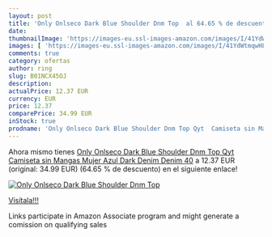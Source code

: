 ```yaml
---
layout: post
title: 'Only Onlseco Dark Blue Shoulder Dnm Top  al 64.65 % de descuento'
date: 
thumbnailImage: 'https://images-eu.ssl-images-amazon.com/images/I/41YdWtmqwHL._SL200_.jpg'
images: [ 'https://images-eu.ssl-images-amazon.com/images/I/41YdWtmqwHL._SL200_.jpg' ]
comments: true
category: ofertas
author: ring
slug: B01NCX45OJ
description:
actualPrice: 12.37 EUR
currency: EUR
price: 12.37
comparePrice: 34.99 EUR
inStock: true
prodname: 'Only Onlseco Dark Blue Shoulder Dnm Top Qyt  Camiseta sin Mangas Mujer  Azul  Dark Denim Denim   40'
---
```


Ahora mismo tienes [Only Onlseco Dark Blue Shoulder Dnm Top Qyt  Camiseta sin Mangas Mujer  Azul  Dark Denim Denim   40](https://www.amazon.es/dp/B01NCX45OJ/?tag=tolees-21) a 12.37 EUR (original: 34.99 EUR) (64.65 %  de descuento) en el siguiente enlace!

[![Only Onlseco Dark Blue Shoulder Dnm Top ](https://images-eu.ssl-images-amazon.com/images/I/41YdWtmqwHL._SL200_.jpg)](https://www.amazon.es/dp/B01NCX45OJ/?tag=tolees-21)

[Visítala!!!](https://www.amazon.es/dp/B01NCX45OJ/?tag=tolees-21)

Links participate in Amazon Associate program and might generate a comission on qualifying sales
